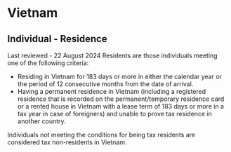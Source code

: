 # Vietnam
## Individual - Residence
Last reviewed - 22 August 2024
Residents are those individuals meeting one of the following criteria: 
  * Residing in Vietnam for 183 days or more in either the calendar year or the period of 12 consecutive months from the date of arrival.
  * Having a permanent residence in Vietnam (including a registered residence that is recorded on the permanent/temporary residence card or a rented house in Vietnam with a lease term of 183 days or more in a tax year in case of foreigners) and unable to prove tax residence in another country.


Individuals not meeting the conditions for being tax residents are considered tax non-residents in Vietnam.

